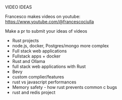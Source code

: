 VIDEO IDEAS

Francesco makes videos on youtube: https://www.youtube.com/@francescociulla

Make a pr to submit your ideas of videos 

- Rust projects
- node.js, docker, Postgres/mongo more complex
- Full stack web applications
- Fullstack apps + docker
- Rust and Ollama
- full stack web applications with Rust
-  Bevy
- custom complier/features
- rust vs javascript performances
- Memory safety - how rust prevents common c bugs
- rust and redis project 

